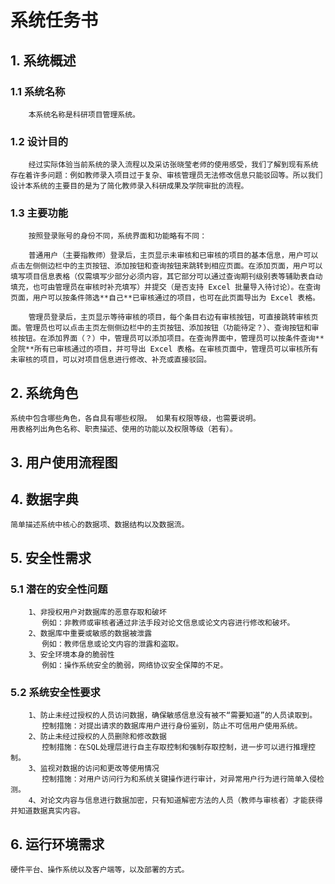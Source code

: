 # 系统任务书
## 1. 系统概述
### 1.1 系统名称
        本系统名称是科研项目管理系统。
### 1.2 设计目的    
        经过实际体验当前系统的录入流程以及采访张晓莹老师的使用感受，我们了解到现有系统存在着许多问题：例如教师录入项目过于复杂、审核管理员无法修改信息只能驳回等。所以我们设计本系统的主要目的是为了简化教师录入科研成果及学院审批的流程。
### 1.3 主要功能    
        按照登录账号的身份不同，系统界面和功能略有不同：
    
        普通用户（主要指教师）登录后，主页显示未审核和已审核的项目的基本信息，用户可以点击左侧侧边栏中的主页按钮、添加按钮和查询按钮来跳转到相应页面。在添加页面，用户可以填写项目信息表格（仅需填写少部分必须内容，其它部分可以通过查询期刊级别表等辅助表自动填充，也可由管理员在审核时补充填写）并提交（是否支持 Excel 批量导入待讨论）。在查询页面，用户可以按条件筛选**自己**已审核通过的项目，也可在此页面导出为 Excel 表格。

        管理员登录后，主页显示等待审核的项目，每个条目右边有审核按钮，可直接跳转审核页面。管理员也可以点击主页左侧侧边栏中的主页按钮、添加按钮（功能待定？）、查询按钮和审核按钮。在添加界面（？）中，管理员可以添加项目。在查询界面中，管理员可以按条件查询**全院**所有已审核通过的项目，并可导出 Excel 表格。在审核页面中，管理员可以审核所有未审核的项目，可以对项目信息进行修改、补充或直接驳回。
## 2. 系统角色
    系统中包含哪些角色，各自具有哪些权限。 如果有权限等级，也需要说明。
    用表格列出角色名称、职责描述、使用的功能以及权限等级（若有）。
## 3. 用户使用流程图
## 4. 数据字典
    简单描述系统中核心的数据项、数据结构以及数据流。
## 5. 安全性需求
### 5.1 潜在的安全性问题
        1、非授权用户对数据库的恶意存取和破坏
           例如：非教师或审核者通过非法手段对论文信息或论文内容进行修改和破坏。
        2、数据库中重要或敏感的数据被泄露
           例如：教师信息或论文内容的泄露和盗取。
        3、安全环境本身的脆弱性
           例如：操作系统安全的脆弱，网络协议安全保障的不足。
### 5.2 系统安全性要求
        1、防止未经过授权的人员访问数据，确保敏感信息没有被不“需要知道”的人员读取到。
           控制措施：对提出请求的数据库用户进行身份鉴别，防止不可信用户使用系统。
        2、防止未经过授权的人员删除和修改数据
           控制措施：在SQL处理层进行自主存取控制和强制存取控制，进一步可以进行推理控制。
        3、监视对数据的访问和更改等使用情况
           控制措施：对用户访问行为和系统关键操作进行审计，对异常用户行为进行简单入侵检测。
        4、对论文内容与信息进行数据加密，只有知道解密方法的人员（教师与审核者）才能获得并知道数据真实内容。

## 6. 运行环境需求
    硬件平台、操作系统以及客户端等，以及部署的方式。
